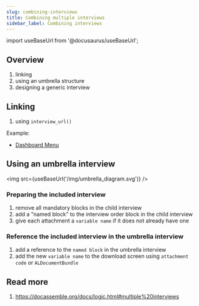 ```yaml
---
slug: combining-interviews
title: Combining multiple interviews
sidebar_label: Combining interviews
---
```


import useBaseUrl from '@docusaurus/useBaseUrl';

## Overview

1. linking
1. using an umbrella structure
1. designing a generic interview

## Linking

1. using `interview_url()`

Example:

* [Dashboard Menu](https://github.com/SuffolkLITLab/docassemble-ALDashboard/blob/main/docassemble/ALDashboard/data/questions/menu.yml)

## Using an umbrella interview

<img src={useBaseUrl('/img/umbrella_diagram.svg')} />

### Preparing the included interview

1. remove all mandatory blocks in the child interview
1. add a "named block" to the interview order block in the child interview
1. give each attachment a `variable name` if it does not already have one

### Reference the included interview in the umbrella interview

1. add a reference to the `named block` in the umbrella interview
1. add the new `variable name` to the download screen using `attachment code` or
   `ALDocumentBundle`

### 

## Read more

1. https://docassemble.org/docs/logic.html#multiple%20interviews